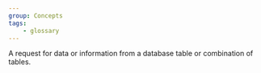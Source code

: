 ```yaml
---
group: Concepts
tags:
    - glossary
---
```

A request for data or information from a database table or combination of tables.